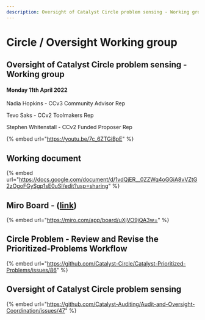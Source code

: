 ```yaml
---
description: Oversight of Catalyst Circle problem sensing - Working group
---
```


# Circle / Oversight Working group



## Oversight of Catalyst Circle problem sensing - Working group

#### &#x20;Monday 11th April 2022&#x20;

Nadia Hopkins - CCv3 Community Advisor Rep&#x20;

Tevo Saks - CCv2 Toolmakers Rep&#x20;

Stephen Whitenstall - CCv2 Funded Proposer Rep&#x20;

{% embed url="https://youtu.be/7c_6ZTGiBpE" %}

## Working document

{% embed url="https://docs.google.com/document/d/1vdQjER__0ZZWq4oGGiA8vVZtG2zOgoFGySgp1sE0uSI/edit?usp=sharing" %}

## Miro Board - ([link](https://miro.com/app/board/uXjVO9jQA3w=/))

{% embed url="https://miro.com/app/board/uXjVO9jQA3w=" %}

## Circle Problem - Review and Revise the Prioritized-Problems Workflow

{% embed url="https://github.com/Catalyst-Circle/Catalyst-Prioritized-Problems/issues/86" %}

## Oversight of Catalyst Circle problem sensing

{% embed url="https://github.com/Catalyst-Auditing/Audit-and-Oversight-Coordination/issues/47" %}
